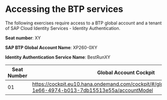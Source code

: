 # Accessing the BTP services

The following exercises require access to a BTP global account and a tenant of SAP Cloud Identity Services - Identity Authentication.

**Seat number**: XY

**SAP BTP Global Account Name**: XP260-0XY

**Identity Authentication Service Name**: BestRunXY

| Seat Number | Global Account Cockpit | Identity Authentication Service console | Sample App |
| ----------- | ---------------------- | --------------------------------------- | ---------- |
| 01 | https://cockpit.eu10.hana.ondemand.com/cockpit/#/globalaccount/e286338d-1e66-4974-b013-7db15513e55a/accountModel | https://bestrun01.accounts.ondemand.com/admin/ | ???? |
